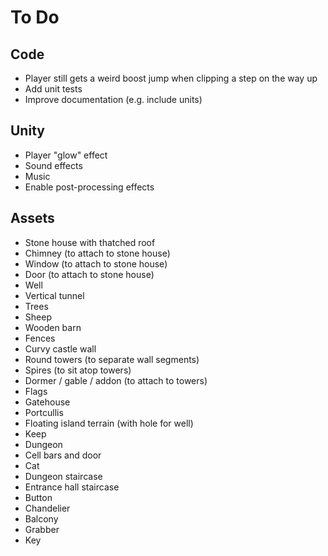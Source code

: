 # To Do

## Code

 - Player still gets a weird boost jump when clipping a step on the way up
 - Add unit tests
 - Improve documentation (e.g. include units)

## Unity

 - Player "glow" effect
 - Sound effects
 - Music
 - Enable post-processing effects

## Assets

 - Stone house with thatched roof
 - Chimney (to attach to stone house)
 - Window (to attach to stone house)
 - Door (to attach to stone house)
 - Well
 - Vertical tunnel
 - Trees
 - Sheep
 - Wooden barn
 - Fences
 - Curvy castle wall
 - Round towers (to separate wall segments)
 - Spires (to sit atop towers)
 - Dormer / gable / addon (to attach to towers)
 - Flags
 - Gatehouse
 - Portcullis
 - Floating island terrain (with hole for well)
 - Keep
 - Dungeon
 - Cell bars and door
 - Cat
 - Dungeon staircase
 - Entrance hall staircase
 - Button
 - Chandelier
 - Balcony
 - Grabber
 - Key
